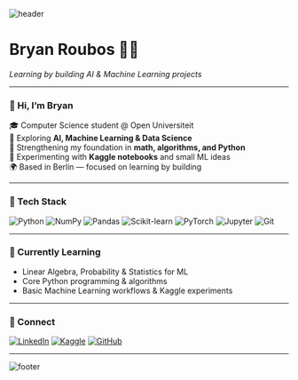 ![header](https://capsule-render.vercel.app/api?type=wave&color=FF5F09&height=150&section=header&fontSize=90)

# Bryan Roubos 👨‍💻
_Learning by building AI & Machine Learning projects_

---

### 👋 Hi, I’m Bryan

🎓 Computer Science student @ Open Universiteit  
🧠 Exploring **AI, Machine Learning & Data Science**  
🧮 Strengthening my foundation in **math, algorithms, and Python**  
🤖 Experimenting with **Kaggle notebooks** and small ML ideas  
🌍 Based in Berlin — focused on learning by building  

---

### 🧰 Tech Stack
![Python](https://img.shields.io/badge/Python-3776AB?style=for-the-badge&logo=python&logoColor=white)
![NumPy](https://img.shields.io/badge/NumPy-013243?style=for-the-badge&logo=numpy&logoColor=white)
![Pandas](https://img.shields.io/badge/Pandas-150458?style=for-the-badge&logo=pandas&logoColor=white)
![Scikit-learn](https://img.shields.io/badge/Scikit--learn-F7931E?style=for-the-badge&logo=scikit-learn&logoColor=white)
![PyTorch](https://img.shields.io/badge/PyTorch-EE4C2C?style=for-the-badge&logo=pytorch&logoColor=white)
![Jupyter](https://img.shields.io/badge/Jupyter-F37626?style=for-the-badge&logo=jupyter&logoColor=white)
![Git](https://img.shields.io/badge/Git-F05032?style=for-the-badge&logo=git&logoColor=white)

---

### 🌱 Currently Learning
- Linear Algebra, Probability &amp; Statistics for ML  
- Core Python programming & algorithms  
- Basic Machine Learning workflows & Kaggle experiments  

---

### 🤝 Connect
[![LinkedIn](https://img.shields.io/badge/LinkedIn-0A66C2?style=for-the-badge&logo=linkedin&logoColor=white)](https://www.linkedin.com/in/bryan-roubos)
[![Kaggle](https://img.shields.io/badge/Kaggle-20BEFF?style=for-the-badge&logo=kaggle&logoColor=white)](https://www.kaggle.com/)
[![GitHub](https://img.shields.io/badge/GitHub-181717?style=for-the-badge&logo=github&logoColor=white)](https://github.com/BryanRoubos)

---

![footer](https://capsule-render.vercel.app/api?type=wave&color=FF5F09&height=150&section=footer)

